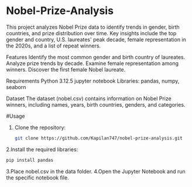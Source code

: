 # Nobel-Prize-Analysis
This project analyzes Nobel Prize data to identify trends in gender, birth countries, and prize distribution over time. Key insights include the top gender and country, U.S. laureates' peak decade, female representation in the 2020s, and a list of repeat winners.

Features
  Identify the most common gender and birth country of laureates.
  Analyze prize trends by decade.
  Examine female representation among winners.
  Discover the first female Nobel laureate.

Requirements
  Python 3.12.5
  jupyter notebook
  Libraries: pandas, numpy, seaborn
  
Dataset
The dataset (nobel.csv) contains information on Nobel Prize winners, including names, years, birth countries, genders, and categories.

#Usage
1. Clone the repository:
   ```bash
   git clone https://github.com/Kapilan747/nobel-prize-analysis.git
   ```
2.Install the required libraries:
  ```bash
  pip install pandas
  ```
3.Place nobel.csv in the data folder.
4.Open the Jupyter Notebook and run the specific notebook file.



